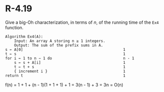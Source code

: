 # R-4.19

Give a big-Oh characterization, in terms of _n_, of the running time of the `Ex4` function.

    Algorithm Ex4(A):
        Input: An array A storing n ≥ 1 integers.
        Output: The sum of the prefix sums in A.
    s ← A[0]                                             1
    t ← s                                                1
    for i ← 1 to n − 1 do                                n - 1
        s ← s + A[i]                                     1
        t ← t + s                                        1
        { increment i }                                  1
    return t                                             1

f(n) = 1 + 1 + (n - 1)(1 + 1 + 1) + 1
     = 3(n - 1) + 3
     = 3n
     = O(n)
